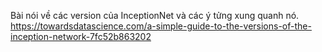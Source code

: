 
Bài nói về các version của InceptionNet và các ý tửng xung quanh nó.
https://towardsdatascience.com/a-simple-guide-to-the-versions-of-the-inception-network-7fc52b863202
